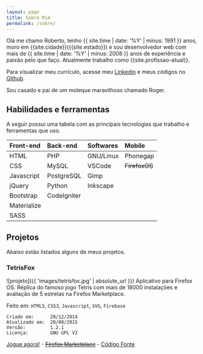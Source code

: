 ```yaml
---
layout: page
title: Sobre Mim
permalink: /sobre/
---
```


Olá me chamo Roberto, tenho {{ site.time | date: '%Y' | minus: 1991 }} anos, moro em {{site.cidade}}({{site.estado}}) e sou desenvolvedor web com mais de {{ site.time | date: '%Y' | minus: 2008 }} anos de experiência e paixão pelo que faço. Atualmente trabalho como {{site.profissao-atual}}. 

Para visualizar meu currículo, acesse meu [Linkedin](https://www.linkedin.com/in/{{site.footer-links.linkedin}}) e meus códigos no [Github](https://www.github.com/{{site.footer-links.github}}).

Sou casado e pai de um moleque maravilhoso chamado Roger.

## Habilidades e ferramentas

A seguir possui uma tabela com as principais tecnologias que trabalho e ferramentas que uso.

| **Front-end** | **Back-end** | **Softwares** | **Mobile**    |
| :------------ | :----------- | :------------ | :------------ |
| HTML          | PHP          | GNU/Linux     | Phonegap      |
| CSS           | MySQL        | VSCode        | ~~FirefoxOS~~ |
| Javascript    | PostgreSQL   | Gimp          |               |
| jQuery        | Python       | Inkscape      |               |
| Bootstrap     | CodeIgniter  |               |               |
| Materialize   |              |               |               |
| SASS          |              |               |               |

## Projetos

Abaixo estão listados alguns de meus projetos.

### TetrisFox
![projeto]({{ 'images/tetrisfox.jpg' | absolute_url }})
Aplicativo para Firefox OS.
Réplica do famoso jogo Tetris com mais de 18000 instalações e avaliação de 5 estrelas na Firefox Marketplace.

Feito em: `HTML5`, `CSS3`, `Javascript`, `SVG`, `Firebase`
```
Criado em:      20/12/2014
Atualizado em:	20/08/2015
Versão:	        1.2.1
Licença:        GNU GPL V2
```

[Jogue agora!](http://robertopc.github.io/tetrisfox) - [<strike>Firefox Marketplace</strike>](https://marketplace.firefox.com/app/tetrisfox) - [Código Fonte](https://github.com/robertopc/tetrisfox)
